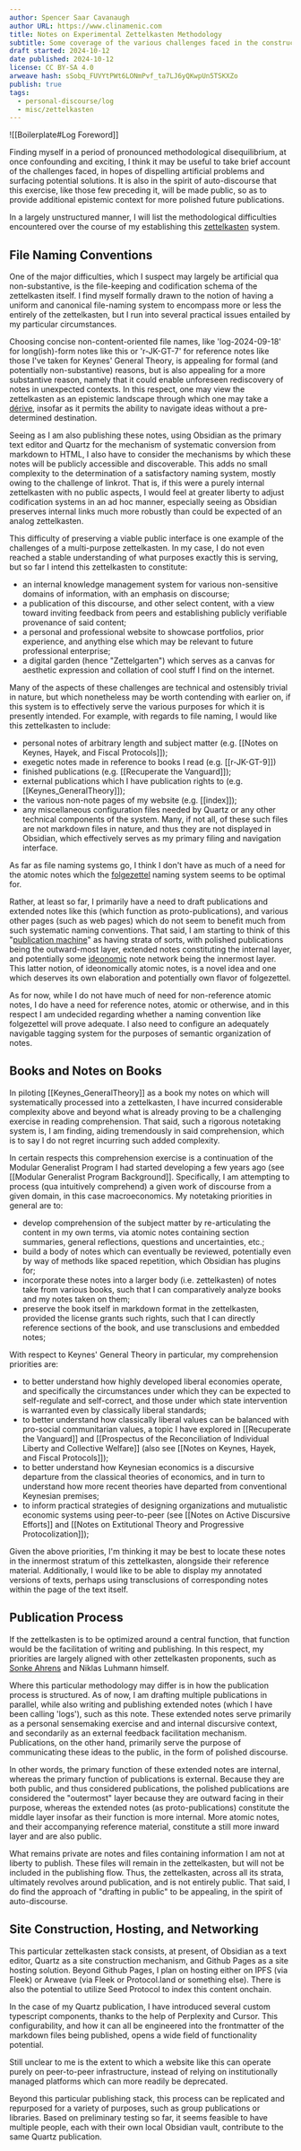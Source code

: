 ```yaml
---
author: Spencer Saar Cavanaugh
author URL: https://www.clinamenic.com
title: Notes on Experimental Zettelkasten Methodology
subtitle: Some coverage of the various challenges faced in the construction of a bespoke multi-purpose zettelkasten.
draft started: 2024-10-12
date published: 2024-10-12
license: CC BY-SA 4.0
arweave hash: sSobq_FUVYtPWt6LONmPvf_ta7LJ6yQKwpUn5TSKXZo
publish: true
tags:
  - personal-discourse/log
  - misc/zettelkasten
---
```

![[Boilerplate#Log Foreword]]

Finding myself in a period of pronounced methodological disequilibrium, at once confounding and exciting, I think it may be useful to take brief account of the challenges faced, in hopes of dispelling artificial problems and surfacing potential solutions. It is also in the spirit of auto-discourse that this exercise, like those few preceding it, will be made public, so as to provide additional epistemic context for more polished future publications.

In a largely unstructured manner, I will list the methodological difficulties encountered over the course of my establishing this [zettelkasten](https://en.wikipedia.org/wiki/Zettelkasten) system.

## File Naming Conventions

One of the major difficulties, which I suspect may largely be artificial qua non-substantive, is the file-keeping and codification schema of the zettelkasten itself. I find myself formally drawn to the notion of having a uniform and canonical file-naming system to encompass more or less the entirely of the zettelkasten, but I run into several practical issues entailed by my particular circumstances. 

Choosing concise non-content-oriented file names, like 'log-2024-09-18' for long(ish)-form notes like this or 'r-JK-GT-7' for reference notes like those I've taken for Keynes' General Theory, is appealing for formal (and potentially non-substantive) reasons, but is also appealing for a more substantive reason, namely that it could enable unforeseen rediscovery of notes in unexpected contexts. In this respect, one may view the zettelkasten as an epistemic landscape through which one may take a [dérive](https://en.wikipedia.org/wiki/D%C3%A9rive), insofar as it permits the ability to navigate ideas without a pre-determined destination.

Seeing as I am also publishing these notes, using Obsidian as the primary text editor and Quartz for the mechanism of systematic conversion from markdown to HTML, I also have to consider the mechanisms by which these notes will be publicly accessible and discoverable. This adds no small complexity to the determination of a satisfactory naming system, mostly owing to the challenge of linkrot. That is, if this were a purely internal zettelkasten with no public aspects, I would feel at greater liberty to adjust codification systems in an ad hoc manner, especially seeing as Obsidian preserves internal links much more robustly than could be expected of an analog zettelkasten.

This difficulty of preserving a viable public interface is one example of the challenges of a multi-purpose zettelkasten. In my case, I do not even reached a stable understanding of what purposes exactly this is serving, but so far I intend this zettelkasten to constitute:

- an internal knowledge management system for various non-sensitive domains of information, with an emphasis on discourse;
- a publication of this discourse, and other select content, with a view toward inviting feedback from peers and establishing publicly verifiable provenance of said content;
- a personal and professional website to showcase portfolios, prior experience, and anything else which may be relevant to future professional enterprise;
- a digital garden (hence "Zettelgarten") which serves as a canvas for aesthetic expression and collation of cool stuff I find on the internet.

Many of the aspects of these challenges are technical and ostensibly trivial in nature, but which nonetheless may be worth contending with earlier on, if this system is to effectively serve the various purposes for which it is presently intended. For example, with regards to file naming, I would like this zettelkasten to include:

- personal notes of arbitrary length and subject matter (e.g. [[Notes on Keynes, Hayek, and Fiscal Protocols]]);
- exegetic notes made in reference to books I read (e.g. [[r-JK-GT-9]])
- finished publications (e.g. [[Recuperate the Vanguard]]);
- external publications which I have publication rights to (e.g. [[Keynes_GeneralTheory]]);
- the various non-note pages of my website (e.g. [[index]]);
- any miscellaneous configuration files needed by Quartz or any other technical components of the system. Many, if not all, of these such files are not markdown files in nature, and thus they are not displayed in Obsidian, which effectively serves as my primary filing and navigation interface.

As far as file naming systems go, I think I don't have as much of a need for the atomic notes which the [folgezettel](https://medium.com/@ethomasv/the-folgezettel-conundrum-20b14dc986ec) naming system seems to be optimal for.

Rather, at least so far, I primarily have a need to draft publications and extended notes like this (which function as proto-publications), and various other pages (such as web pages) which do not seem to benefit much from such systematic naming conventions. That said, I am starting to think of this "[publication machine](https://pdfs.semanticscholar.org/88f8/fa9dfbc0c2b296758dd932b871917c5c775a.pdf)" as having strata of sorts, with polished publications being the outward-most layer, extended notes constituting the internal layer, and potentially some [ideonomic](https://ideonomy.mit.edu/) note network being the innermost layer. This latter notion, of ideonomically atomic notes, is a novel idea and one which deserves its own elaboration and potentially own flavor of folgezettel.

As for now, while I do not have much of need for non-reference atomic notes, I do have a need for reference notes, atomic or otherwise, and in this respect I am undecided regarding whether a naming convention like folgezettel will prove adequate. I also need to configure an adequately navigable tagging system for the purposes of semantic organization of notes.

## Books and Notes on Books

In piloting [[Keynes_GeneralTheory]] as a book my notes on which will systematically processed into a zettelkasten, I have incurred considerable complexity above and beyond what is already proving to be a challenging exercise in reading comprehension. That said, such a rigorous notetaking system is, I am finding, aiding tremendously in said comprehension, which is to say I do not regret incurring such added complexity. 

In certain respects this comprehension exercise is a continuation of the Modular Generalist Program I had started developing a few years ago (see [[Modular Generalist Program Background]]. Specifically, I am attempting to process (qua intuitively comprehend) a given work of discourse from a given domain, in this case macroeconomics. My notetaking priorities in general are to:

- develop comprehension of the subject matter by re-articulating the content in my own terms, via atomic notes containing section summaries, general reflections, questions and uncertainties, etc.;
- build a body of notes which can eventually be reviewed, potentially even by way of methods like spaced repetition, which Obsidian has plugins for;
- incorporate these notes into a larger body (i.e. zettelkasten) of notes take from various books, such that I can comparatively analyze books and my notes taken on them;
- preserve the book itself in markdown format in the zettelkasten, provided the license grants such rights, such that I can directly reference sections of the book, and use transclusions and embedded notes;

With respect to Keynes' General Theory in particular, my comprehension priorities are:

- to better understand how highly developed liberal economies operate, and specifically the circumstances under which they can be expected to self-regulate and self-correct, and those under which state intervention is warranted even by classically liberal standards;
- to better understand how classically liberal values can be balanced with pro-social communitarian values, a topic I have explored in [[Recuperate the Vanguard]] and [[Prospectus of the Reconciliation of Individual Liberty and Collective Welfare]] (also see [[Notes on Keynes, Hayek, and Fiscal Protocols]]);
- to better understand how Keynesian economics is a discursive departure from the classical theories of economics, and in turn to understand how more recent theories have departed from conventional Keynesian premises;
- to inform practical strategies of designing organizations and mutualistic economic systems using peer-to-peer (see [[Notes on Active Discursive Efforts]] and [[Notes on Extitutional Theory and Progressive Protocolization]]);

Given the above priorities, I'm thinking it may be best to locate these notes in the innermost stratum of this zettelkasten, alongside their reference material. Additionally, I would like to be able to display my annotated versions of texts, perhaps using transclusions of corresponding notes within the page of the text itself.

## Publication Process

If the zettelkasten is to be optimized around a central function, that function would be the facilitation of writing and publishing. In this respect, my priorities are largely aligned with other zettelkasten proponents, such as [Sonke Ahrens](https://www.soenkeahrens.de/en/takesmartnotes) and Niklas Luhmann himself.

Where this particular methodology may differ is in how the publication process is structured. As of now, I am drafting multiple publications in parallel, while also writing and publishing extended notes (which I have been calling 'logs'), such as this note. These extended notes serve primarily as a personal sensemaking exercise and and internal discursive context, and secondarily as an external feedback facilitation mechanism. Publications, on the other hand, primarily serve the purpose of communicating these ideas to the public, in the form of polished discourse.

In other words, the primary function of these extended notes are internal, whereas the primary function of publications is external. Because they are both public, and thus considered publications, the polished publications are considered the "outermost" layer because they are outward facing in their purpose, whereas the extended notes (as proto-publications) constitute the middle layer insofar as their function is more internal. More atomic notes, and their accompanying reference material, constitute a still more inward layer and are also public. 

What remains private are notes and files containing information I am not at liberty to publish. These files will remain in the zettelkasten, but will not be included in the publishing flow. Thus, the zettelkasten, across all its strata, ultimately revolves around publication, and is not entirely public. That said, I do find the approach of "drafting in public" to be appealing, in the spirit of auto-discourse.

## Site Construction, Hosting, and Networking

This particular zettelkasten stack consists, at present, of Obsidian as a text editor, Quartz as a site construction mechanism, and Github Pages as a site hosting solution. Beyond Github Pages, I plan on hosting either on IPFS (via Fleek) or Arweave (via Fleek or Protocol.land or something else). There is also the potential to utilize Seed Protocol to index this content onchain. 

In the case of my Quartz publication, I have introduced several custom typescript components, thanks to the help of Perplexity and Cursor. This configurability, and how it can all be engineered into the frontmatter of the markdown files being published, opens a wide field of functionality potential.

Still unclear to me is the extent to which a website like this can operate purely on peer-to-peer infrastructure, instead of relying on institutionally managed platforms which can more readily be deprecated. 

Beyond this particular publishing stack, this process can be replicated and repurposed for a variety of purposes, such as group publications or libraries. Based on preliminary testing so far, it seems feasible to have multiple people, each with their own local Obsidian vault, contribute to the same Quartz publication. 